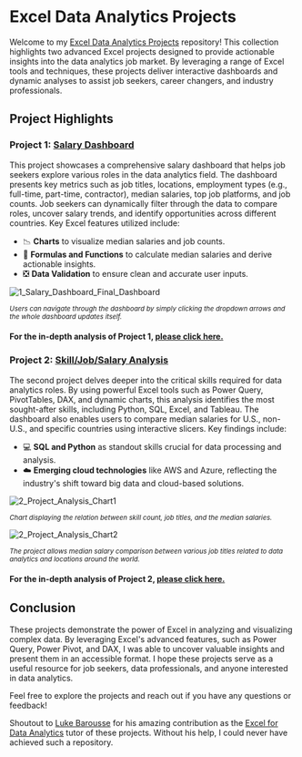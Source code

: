 # Excel Data Analytics Projects

Welcome to my [Excel Data Analytics Projects](https://github.com/rodyonraskolnikov/Excel_Projects-Data_Analytics) repository! This collection highlights two advanced Excel projects designed to provide actionable insights into the data analytics job market. By leveraging a range of Excel tools and techniques, these projects deliver interactive dashboards and dynamic analyses to assist job seekers, career changers, and industry professionals.

## Project Highlights

### Project 1: [**Salary Dashboard**](/Project_1%20-%20Salary%20Dashboard/)
   
This project showcases a comprehensive salary dashboard that helps job seekers explore various roles in the data analytics field. The  dashboard presents key metrics such as job titles, locations, employment types (e.g., full-time, part-time, contractor), median salaries, top job platforms, and job counts. Job seekers can dynamically filter through the data to compare roles, uncover salary trends, and identify opportunities across different countries. Key Excel features utilized include:

   - 📉 **Charts** to visualize median salaries and job counts.
   - 🧮 **Formulas and Functions** to calculate median salaries and derive actionable insights.
   - ❎ **Data Validation** to ensure clean and accurate user inputs.

![1_Salary_Dashboard_Final_Dashboard](https://github.com/user-attachments/assets/5edbfede-27f8-41a5-b005-ea01949c566a)

<sub>*Users can navigate through the dashboard by simply clicking the dropdown arrows and the whole dashboard updates itself.*<sub/>

#### For the in-depth analysis of Project 1, [please click here.](/Project_1%20-%20Salary%20Dashboard/)

### Project 2: [**Skill/Job/Salary Analysis**](/Project_2%20-%20Skill/Job/Salary%20Analysis)  
   
The second project delves deeper into the critical skills required for data analytics roles. By using powerful Excel tools such as Power Query, PivotTables, DAX, and dynamic charts, this analysis identifies the most sought-after skills, including Python, SQL, Excel, and Tableau. The dashboard also enables users to compare median salaries for U.S., non-U.S., and specific countries using interactive slicers. Key findings include:

   - 💻 **SQL and Python** as standout skills crucial for data processing and analysis.
   - ☁️ **Emerging cloud technologies** like AWS and Azure, reflecting the industry's shift toward big data and cloud-based solutions.


![2_Project_Analysis_Chart1](https://github.com/user-attachments/assets/e08ecc37-58bd-4f54-968e-75e5504babcb)

<sub>*Chart displaying the relation between skill count, job titles, and the median salaries.*<sub/>


![2_Project_Analysis_Chart2](https://github.com/user-attachments/assets/6c9fadb6-2b2d-4dbb-8186-53c3e01e12a4)

<sub>*The project allows median salary comparison between various job titles related to data analytics and locations around the world.*<sub/>

#### For the in-depth analysis of Project 2, [please click here.](/Project_2%20-%20Skill/Job/Salary%20Analysis)

## Conclusion

These projects demonstrate the power of Excel in analyzing and visualizing complex data. By leveraging Excel's advanced features, such as Power Query, Power Pivot, and DAX, I was able to uncover valuable insights and present them in an accessible format. I hope these projects serve as a useful resource for job seekers, data professionals, and anyone interested in data analytics.

Feel free to explore the projects and reach out if you have any questions or feedback!

Shoutout to [Luke Barousse](https://www.lukebarousse.com/) for his amazing contribution as the [Excel for Data Analytics](https://www.youtube.com/watch?v=pCJ15nGFgVg&t=1s) tutor of these projects. Without his help, I could never have achieved such a repository.
